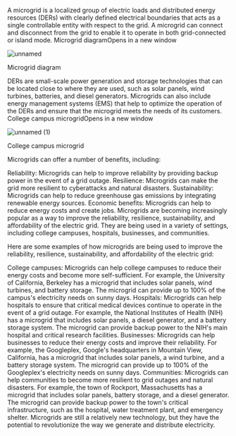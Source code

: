 A microgrid is a localized group of electric loads and distributed energy resources (DERs) with clearly defined electrical boundaries that acts as a single controllable entity with respect to the grid. A microgrid can connect and disconnect from the grid to enable it to operate in both grid-connected or island mode.
Microgrid diagramOpens in a new window

![unnamed](https://github.com/shreyas6799/Micro-Grid/assets/146182517/be895e8f-2ae8-4d64-b7f3-2e27e23054ba)

Microgrid diagram

DERs are small-scale power generation and storage technologies that can be located close to where they are used, such as solar panels, wind turbines, batteries, and diesel generators. Microgrids can also include energy management systems (EMS) that help to optimize the operation of the DERs and ensure that the microgrid meets the needs of its customers.
College campus microgridOpens in a new window

![unnamed (1)](https://github.com/shreyas6799/Micro-Grid/assets/146182517/555c0527-c34a-4815-b53d-00c68a1c670d)

College campus microgrid

Microgrids can offer a number of benefits, including:

Reliability: Microgrids can help to improve reliability by providing backup power in the event of a grid outage.
Resilience: Microgrids can make the grid more resilient to cyberattacks and natural disasters.
Sustainability: Microgrids can help to reduce greenhouse gas emissions by integrating renewable energy sources.
Economic benefits: Microgrids can help to reduce energy costs and create jobs.
Microgrids are becoming increasingly popular as a way to improve the reliability, resilience, sustainability, and affordability of the electric grid. They are being used in a variety of settings, including college campuses, hospitals, businesses, and communities.

Here are some examples of how microgrids are being used to improve the reliability, resilience, sustainability, and affordability of the electric grid:

College campuses: Microgrids can help college campuses to reduce their energy costs and become more self-sufficient. For example, the University of California, Berkeley has a microgrid that includes solar panels, wind turbines, and battery storage. The microgrid can provide up to 100% of the campus's electricity needs on sunny days.
Hospitals: Microgrids can help hospitals to ensure that critical medical devices continue to operate in the event of a grid outage. For example, the National Institutes of Health (NIH) has a microgrid that includes solar panels, a diesel generator, and a battery storage system. The microgrid can provide backup power to the NIH's main hospital and critical research facilities.
Businesses: Microgrids can help businesses to reduce their energy costs and improve their reliability. For example, the Googleplex, Google's headquarters in Mountain View, California, has a microgrid that includes solar panels, a wind turbine, and a battery storage system. The microgrid can provide up to 100% of the Googleplex's electricity needs on sunny days.
Communities: Microgrids can help communities to become more resilient to grid outages and natural disasters. For example, the town of Rockport, Massachusetts has a microgrid that includes solar panels, battery storage, and a diesel generator. The microgrid can provide backup power to the town's critical infrastructure, such as the hospital, water treatment plant, and emergency shelter.
Microgrids are still a relatively new technology, but they have the potential to revolutionize the way we generate and distribute electricity.
